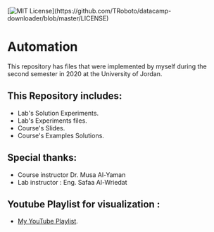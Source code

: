 [![MIT License](https://img.shields.io/apm/l/atomic-design-ui.svg?)](https://github.com/TRoboto/datacamp-downloader/blob/master/LICENSE)

# Automation

This repository has files that were implemented by myself during the second semester in 2020 at the University of Jordan.

## This Repository includes: 

- Lab's Solution Experiments.
- Lab's Experiments files.
- Course's Slides.
- Course's Examples Solutions.


## **Special thanks**: 

- Course instructor Dr. Musa Al-Yaman 
- Lab instructor : Eng. Safaa Al-Wriedat 

## Youtube Playlist for visualization :

- [My YouTube Playlist](https://www.youtube.com/playlist?list=PLR7GqPO_6lTgoqBkRVdcAt3OrpF7vdkGS).

